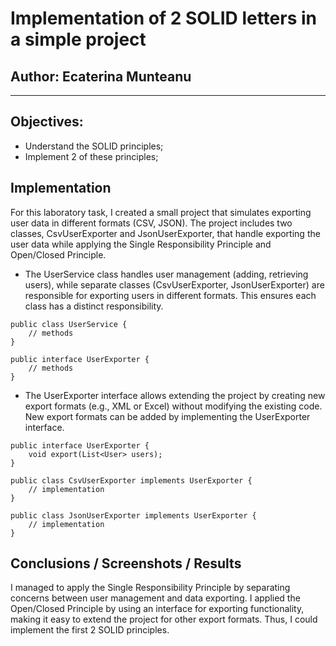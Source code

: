 # Implementation of 2 SOLID letters in a simple project


## Author: Ecaterina Munteanu

----

## Objectives:

* Understand the SOLID principles;
* Implement 2 of these principles;


## Implementation

For this laboratory task, I created a small project that simulates exporting user data in different formats (CSV, JSON). The project includes two classes, CsvUserExporter and JsonUserExporter, that handle exporting the user data while applying the Single Responsibility Principle and Open/Closed Principle.
* The UserService class handles user management (adding, retrieving users), while separate classes (CsvUserExporter, JsonUserExporter) are responsible for exporting users in different formats. This ensures each class has a distinct responsibility.
```
public class UserService {
    // methods
}

public interface UserExporter {
    // methods
}
```
* The UserExporter interface allows extending the project by creating new export formats (e.g., XML or Excel) without modifying the existing code. New export formats can be added by implementing the UserExporter interface.
```
public interface UserExporter {
    void export(List<User> users);
}

public class CsvUserExporter implements UserExporter { 
    // implementation
}

public class JsonUserExporter implements UserExporter {
    // implementation
}
```


## Conclusions / Screenshots / Results

I managed to apply the Single Responsibility Principle by separating concerns between user management and data exporting.
I applied the Open/Closed Principle by using an interface for exporting functionality, making it easy to extend the project for other export formats. Thus, I could implement the first 2 SOLID principles.
